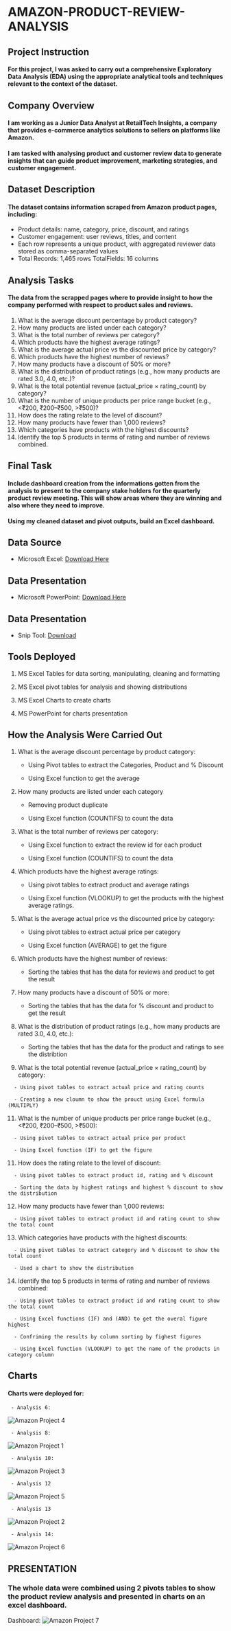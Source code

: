 # AMAZON-PRODUCT-REVIEW-ANALYSIS

## Project Instruction

#### For this project, I was asked to carry out a comprehensive Exploratory Data Analysis (EDA) using the appropriate analytical tools and techniques relevant to the context of the dataset.

## Company Overview
#### I am working as a Junior Data Analyst at RetailTech Insights, a company that provides e-commerce analytics solutions to sellers on platforms like Amazon.
#### I am tasked with analysing product and customer review data to generate insights that can guide product improvement, marketing strategies, and customer engagement.

## Dataset Description
#### The dataset contains information scraped from Amazon product pages, including:
   - Product details: name, category, price, discount, and ratings
   - Customer engagement: user reviews, titles, and content
   - Each row represents a unique product, with aggregated reviewer data stored as comma-separated values
   - Total Records: 1,465 rows TotalFields: 16 columns

## Analysis Tasks
#### The data from the scrapped pages where to provide insight to how the company performed with respect to product sales and reviews.

   1. What is the average discount percentage by product category?
   2. How many products are listed under each category?
   3. What is the total number of reviews per category?
   4. Which products have the highest average ratings?
   5. What is the average actual price vs the discounted price by category?
   6. Which products have the highest number of reviews?
   7. How many products have a discount of 50% or more?
   8. What is the distribution of product ratings (e.g., how many products are rated 3.0, 4.0, etc.)?
   9. What is the total potential revenue (actual_price × rating_count) by category?
   10. What is the number of unique products per price range bucket (e.g., <₹200, ₹200–₹500, >₹500)?
   11. How does the rating relate to the level of discount?
   12. How many products have fewer than 1,000 reviews?
   13. Which categories have products with the highest discounts?
   14. Identify the top 5 products in terms of rating and number of reviews combined.

## Final Task

#### Include dashboard creation from the informations gotten from the analysis to present to the company stake holders for the quarterly product review meeting. This will show areas where they are winning and also where they need to improve.

#### Using my cleaned dataset and pivot outputs, build an Excel dashboard.

## Data Source
   - Microsoft Excel: [Download Here](https://microsoft-excel.en.download.it/download)

## Data Presentation
   - Microsoft PowerPoint: [Download Here](https://microsoft-powerpoint.en.download.it/download)

 ## Data Presentation
   - Snip Tool: [Download](https://apps.microsoft.com/detail/9mz95kl8mr0l?hl=en-US&gl=US)  

## Tools Deployed
   1. MS Excel Tables for data sorting, manipulating, cleaning and formatting
   
   2. MS Excel pivot tables for analysis and showing distributions
   
   3. MS Excel Charts to create charts
   
   4. MS PowerPoint for charts presentation

## How the Analysis Were Carried Out
   1. What is the average discount percentage by product category:
      
      - Using Pivot tables to extract the Categories, Product and % Discount
      
      - Using Excel function to get the average
      
   2. How many products are listed under each category
      
      - Removing product duplicate
      
      - Using Excel function (COUNTIFS) to count the data
      
   3. What is the total number of reviews per category:
      
      - Using Excel function to extract the review id for each product
      
      - Using Excel function (COUNTIFS) to count the data
      
   4. Which products have the highest average ratings:
      
      - Using pivot tables to extract product and average ratings
      
      - Using Excel function (VLOOKUP) to get the products with the highest average ratings.
      
   5. What is the average actual price vs the discounted price by category:
    
      - Using pivot tables to extract actual price per category

      - Using Excel function (AVERAGE) to get the figure
      
   6. Which products have the highest number of reviews:
      
      - Sorting the tables that has the data for reviews and product to get the result
       
   8. How many products have a discount of 50% or more:
    
      - Sorting the tables that has the data for % discount and product to get the result
       
   9. What is the distribution of product ratings (e.g., how many products are rated 3.0, 4.0, etc.):

      - Sorting the tables that has the data for the product and ratings to see the distribtion
      
   10. What is the total potential revenue (actual_price × rating_count) by category:

      - Using pivot tables to extract actual price and rating counts
      
      - Creating a new cloumn to show the prouct using Excel formula (MULTIPLY)
      
   11. What is the number of unique products per price range bucket (e.g., <₹200, ₹200–₹500, >₹500):

      - Using pivot tables to extract actual price per product
      
      - Using Excel function (IF) to get the figure
      
   11. How does the rating relate to the level of discount:

      - Using pivot tables to extract product id, rating and % discount
      
      - Sorting the data by highest ratings and highest % discount to show the distribution
      
   12. How many products have fewer than 1,000 reviews:

      - Using pivot tables to extract product id and rating count to show the total count
      
   13. Which categories have products with the highest discounts:

      - Using pivot tables to extract category and % discount to show the total count
      
      - Used a chart to show the distribution
      
   14. Identify the top 5 products in terms of rating and number of reviews combined:

      - Using pivot tables to extract product id and rating count to show the total count
      
      - Using Excel functions (IF) and (AND) to get the overal figure highest
      
      - Confriming the results by column sorting by fighest figures 
      
      - Using Excel function (VLOOKUP) to get the name of the products in category column
       
## Charts

#### Charts were deployed for:
     - Analysis 6:
     
![Amazon Project 4](https://github.com/user-attachments/assets/3c9026ba-6843-499b-8564-c23c3f4803c9)

     - Analysis 8:
     
![Amazon Project 1](https://github.com/user-attachments/assets/3a76f038-00ee-48b4-9f03-b6b25f55a51d)
    
     - Analysis 10:
     
![Amazon Project 3](https://github.com/user-attachments/assets/b931dda2-8a72-465d-ac0b-b145c0cd9ca5)

     - Analysis 12
     
 ![Amazon Project 5](https://github.com/user-attachments/assets/bd42d99d-d83d-4a80-a443-1584598765fe)
    
     - Analysis 13
     
![Amazon Project 2](https://github.com/user-attachments/assets/5182fccf-d7a5-411d-8c70-242c7bfe7ad2)

     - Analysis 14:
     
![Amazon Project 6](https://github.com/user-attachments/assets/3796bd8a-8059-402b-b397-e84c969dcab9)

## PRESENTATION

### The whole data were combined using 2 pivots tables to show the product review analysis and presented in charts on an excel dashboard.

Dashboard:
   ![Amazon Project 7](https://github.com/user-attachments/assets/d66fc2c5-d7fb-4750-ad19-5d21893cd90b)

